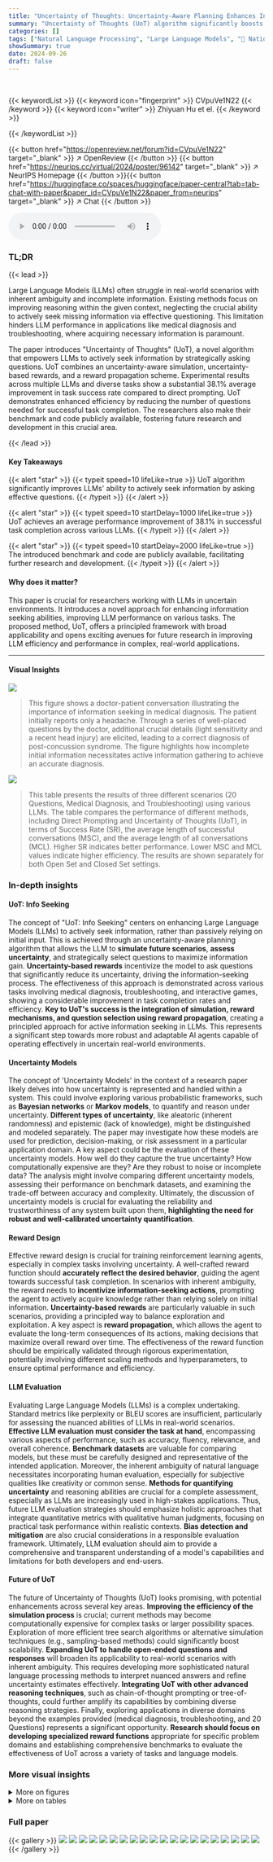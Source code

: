 ```yaml
---
title: "Uncertainty of Thoughts: Uncertainty-Aware Planning Enhances Information Seeking in LLMs"
summary: "Uncertainty of Thoughts (UoT) algorithm significantly boosts LLMs' information-seeking abilities, leading to substantial performance gains across diverse tasks."
categories: []
tags: ["Natural Language Processing", "Large Language Models", "🏢 National University of Singapore",]
showSummary: true
date: 2024-09-26
draft: false
---
```


<br>

{{< keywordList >}}
{{< keyword icon="fingerprint" >}} CVpuVe1N22 {{< /keyword >}}
{{< keyword icon="writer" >}} Zhiyuan Hu et el. {{< /keyword >}}
 
{{< /keywordList >}}

{{< button href="https://openreview.net/forum?id=CVpuVe1N22" target="_blank" >}}
↗ OpenReview
{{< /button >}}
{{< button href="https://neurips.cc/virtual/2024/poster/96142" target="_blank" >}}
↗ NeurIPS Homepage
{{< /button >}}{{< button href="https://huggingface.co/spaces/huggingface/paper-central?tab=tab-chat-with-paper&paper_id=CVpuVe1N22&paper_from=neurips" target="_blank" >}}
↗ Chat
{{< /button >}}



<audio controls>
    <source src="https://ai-paper-reviewer.com/CVpuVe1N22/podcast.wav" type="audio/wav">
    Your browser does not support the audio element.
</audio>


### TL;DR


{{< lead >}}

Large Language Models (LLMs) often struggle in real-world scenarios with inherent ambiguity and incomplete information. Existing methods focus on improving reasoning within the given context, neglecting the crucial ability to actively seek missing information via effective questioning. This limitation hinders LLM performance in applications like medical diagnosis and troubleshooting, where acquiring necessary information is paramount. 

The paper introduces "Uncertainty of Thoughts" (UoT), a novel algorithm that empowers LLMs to actively seek information by strategically asking questions. UoT combines an uncertainty-aware simulation, uncertainty-based rewards, and a reward propagation scheme.  Experimental results across multiple LLMs and diverse tasks show a substantial 38.1% average improvement in task success rate compared to direct prompting.  UoT demonstrates enhanced efficiency by reducing the number of questions needed for successful task completion.  The researchers also make their benchmark and code publicly available, fostering future research and development in this crucial area.

{{< /lead >}}


#### Key Takeaways

{{< alert "star" >}}
{{< typeit speed=10 lifeLike=true >}} UoT algorithm significantly improves LLMs' ability to actively seek information by asking effective questions. {{< /typeit >}}
{{< /alert >}}

{{< alert "star" >}}
{{< typeit speed=10 startDelay=1000 lifeLike=true >}} UoT achieves an average performance improvement of 38.1% in successful task completion across various LLMs. {{< /typeit >}}
{{< /alert >}}

{{< alert "star" >}}
{{< typeit speed=10 startDelay=2000 lifeLike=true >}} The introduced benchmark and code are publicly available, facilitating further research and development. {{< /typeit >}}
{{< /alert >}}

#### Why does it matter?
This paper is crucial for researchers working with LLMs in uncertain environments.  It introduces a novel approach for enhancing information seeking abilities, improving LLM performance on various tasks.  The proposed method, UoT, offers a principled framework with broad applicability and opens exciting avenues for future research in improving LLM efficiency and performance in complex, real-world applications.

------
#### Visual Insights



![](https://ai-paper-reviewer.com/CVpuVe1N22/figures_0_1.jpg)

> This figure shows a doctor-patient conversation illustrating the importance of information seeking in medical diagnosis.  The patient initially reports only a headache. Through a series of well-placed questions by the doctor, additional crucial details (light sensitivity and a recent head injury) are elicited, leading to a correct diagnosis of post-concussion syndrome. The figure highlights how incomplete initial information necessitates active information gathering to achieve an accurate diagnosis.





![](https://ai-paper-reviewer.com/CVpuVe1N22/tables_7_1.jpg)

> This table presents the results of three different scenarios (20 Questions, Medical Diagnosis, and Troubleshooting) using various LLMs.  The table compares the performance of different methods, including Direct Prompting and Uncertainty of Thoughts (UoT), in terms of Success Rate (SR), the average length of successful conversations (MSC), and the average length of all conversations (MCL). Higher SR indicates better performance. Lower MSC and MCL values indicate higher efficiency. The results are shown separately for both Open Set and Closed Set settings.





### In-depth insights


#### UoT: Info Seeking
The concept of "UoT: Info Seeking" centers on enhancing Large Language Models (LLMs) to actively seek information, rather than passively relying on initial input. This is achieved through an uncertainty-aware planning algorithm that allows the LLM to **simulate future scenarios**, **assess uncertainty**, and strategically select questions to maximize information gain.  **Uncertainty-based rewards** incentivize the model to ask questions that significantly reduce its uncertainty, driving the information-seeking process.  The effectiveness of this approach is demonstrated across various tasks involving medical diagnosis, troubleshooting, and interactive games, showing a considerable improvement in task completion rates and efficiency.  **Key to UoT's success is the integration of simulation, reward mechanisms, and question selection using reward propagation**, creating a principled approach for active information seeking in LLMs. This represents a significant step towards more robust and adaptable AI agents capable of operating effectively in uncertain real-world environments.

#### Uncertainty Models
The concept of 'Uncertainty Models' in the context of a research paper likely delves into how uncertainty is represented and handled within a system.  This could involve exploring various probabilistic frameworks, such as **Bayesian networks** or **Markov models**, to quantify and reason under uncertainty.  **Different types of uncertainty**, like aleatoric (inherent randomness) and epistemic (lack of knowledge), might be distinguished and modeled separately.  The paper may investigate how these models are used for prediction, decision-making, or risk assessment in a particular application domain.  A key aspect could be the evaluation of these uncertainty models.  How well do they capture the true uncertainty? How computationally expensive are they? Are they robust to noise or incomplete data?  The analysis might involve comparing different uncertainty models, assessing their performance on benchmark datasets, and examining the trade-off between accuracy and complexity.  Ultimately, the discussion of uncertainty models is crucial for evaluating the reliability and trustworthiness of any system built upon them, **highlighting the need for robust and well-calibrated uncertainty quantification**.

#### Reward Design
Effective reward design is crucial for training reinforcement learning agents, especially in complex tasks involving uncertainty.  A well-crafted reward function should **accurately reflect the desired behavior**, guiding the agent towards successful task completion. In scenarios with inherent ambiguity, the reward needs to **incentivize information-seeking actions**, prompting the agent to actively acquire knowledge rather than relying solely on initial information.  **Uncertainty-based rewards** are particularly valuable in such scenarios, providing a principled way to balance exploration and exploitation.  A key aspect is **reward propagation**, which allows the agent to evaluate the long-term consequences of its actions, making decisions that maximize overall reward over time. The effectiveness of the reward function should be empirically validated through rigorous experimentation, potentially involving different scaling methods and hyperparameters, to ensure optimal performance and efficiency.

#### LLM Evaluation
Evaluating Large Language Models (LLMs) is a complex undertaking.  Standard metrics like perplexity or BLEU scores are insufficient, particularly for assessing the nuanced abilities of LLMs in real-world scenarios.  **Effective LLM evaluation must consider the task at hand**, encompassing various aspects of performance, such as accuracy, fluency, relevance, and overall coherence.  **Benchmark datasets** are valuable for comparing models, but these must be carefully designed and representative of the intended application.  Moreover, the inherent ambiguity of natural language necessitates incorporating human evaluation, especially for subjective qualities like creativity or common sense.  **Methods for quantifying uncertainty** and reasoning abilities are crucial for a complete assessment, especially as LLMs are increasingly used in high-stakes applications.  Thus, future LLM evaluation strategies should emphasize holistic approaches that integrate quantitative metrics with qualitative human judgments, focusing on practical task performance within realistic contexts.  **Bias detection and mitigation** are also crucial considerations in a responsible evaluation framework.  Ultimately, LLM evaluation should aim to provide a comprehensive and transparent understanding of a model's capabilities and limitations for both developers and end-users.

#### Future of UoT
The future of Uncertainty of Thoughts (UoT) looks promising, with potential enhancements across several key areas.  **Improving the efficiency of the simulation process** is crucial; current methods may become computationally expensive for complex tasks or larger possibility spaces.  Exploration of more efficient tree search algorithms or alternative simulation techniques (e.g., sampling-based methods) could significantly boost scalability.  **Expanding UoT to handle open-ended questions and responses** will broaden its applicability to real-world scenarios with inherent ambiguity. This requires developing more sophisticated natural language processing methods to interpret nuanced answers and refine uncertainty estimates effectively.  **Integrating UoT with other advanced reasoning techniques**, such as chain-of-thought prompting or tree-of-thoughts, could further amplify its capabilities by combining diverse reasoning strategies.  Finally, exploring applications in diverse domains beyond the examples provided (medical diagnosis, troubleshooting, and 20 Questions) represents a significant opportunity.  **Research should focus on developing specialized reward functions** appropriate for specific problem domains and establishing comprehensive benchmarks to evaluate the effectiveness of UoT across a variety of tasks and language models.


### More visual insights

<details>
<summary>More on figures
</summary>


![](https://ai-paper-reviewer.com/CVpuVe1N22/figures_2_1.jpg)

> This figure illustrates the Uncertainty of Thoughts (UoT) algorithm's three main components.  (a) shows how UoT generates candidate questions and simulates possible future scenarios using an LLM. (b) explains how UoT calculates uncertainty-based rewards for each question, reflecting how much information gain is expected from the answer. (c) describes UoT's reward propagation scheme, which combines accumulated rewards from previous questions with expected future gains to determine the optimal question to ask.  The algorithm iteratively refines its understanding and selects questions that maximize the expected information gain.


![](https://ai-paper-reviewer.com/CVpuVe1N22/figures_8_1.jpg)

> This figure provides a high-level overview of the Uncertainty of Thoughts (UoT) algorithm.  It illustrates the three main components: 1) Question Generation and Simulation: The model generates candidate questions and simulates the possible outcomes (future scenarios) of asking each question.  2) Uncertainty-based Rewards: A reward is assigned to each question based on how much it reduces the model's uncertainty.  This reward is calculated using information gain from information theory.  3) Reward Propagation: The rewards from the simulation are propagated back through the tree of possibilities to determine the expected reward of asking each question. The question with the highest expected reward is selected.


![](https://ai-paper-reviewer.com/CVpuVe1N22/figures_9_1.jpg)

> This figure illustrates the Uncertainty of Thoughts (UoT) framework's three main components.  (a) shows the process of generating candidate questions and simulating potential future scenarios using an LLM. (b) details how uncertainty-based rewards are calculated to assess the value of information gain from each question. Finally, (c) demonstrates the reward propagation scheme, which uses accumulated and expected rewards to select the question with the highest potential information gain.


![](https://ai-paper-reviewer.com/CVpuVe1N22/figures_16_1.jpg)

> This figure provides a high-level overview of the Uncertainty of Thoughts (UoT) algorithm. It consists of three main components:  (a) **Question Generation and Simulation:** The LLM generates candidate questions and simulates possible future scenarios (the outcomes of asking a question), creating a tree of possibilities.  (b) **Uncertainty-based Rewards:**  The algorithm assigns a reward to each question based on how much uncertainty reduction it is expected to bring. The reward reflects information gain.  (c) **Reward Propagation Scheme:** The algorithm propagates these rewards through the tree, calculating the accumulated reward (total reward over all possible paths) and the expected reward (the average reward over all possible paths) for each question. The question with the highest expected reward is selected.


![](https://ai-paper-reviewer.com/CVpuVe1N22/figures_17_1.jpg)

> This figure shows the curve of the uncertainty-based reward function (Ru(v)) used in the UoT algorithm.  The reward is a function of pA, the conditional probability of an affirmative answer at a given node in the simulation tree. The curve peaks at pA = 0.5, indicating that questions which lead to a roughly even split between affirmative and negative answers receive the highest reward.  This reflects the algorithm's goal of maximizing information gain by reducing uncertainty.


</details>




<details>
<summary>More on tables
</summary>


![](https://ai-paper-reviewer.com/CVpuVe1N22/tables_9_1.jpg)
> This table presents a comparison of the success rates achieved by different methods (CoT-SC, Orig-ToT, Adapt-ToT, Pruned UoT, and UoT) on three tasks: 20 Questions (20Q), Medical Diagnosis (MD), and Troubleshooting (TB).  The key aspect of the comparison is that it's done at 'comparable efficiency,' meaning the methods were run with a similar number of GPT-4 tokens used.  The table shows that the UoT method, even in a pruned version, generally outperforms the other methods across all three tasks, particularly when the computational cost is considered.  The parameters k (sampling count) and D (tree depth) help explain the differences in computation for the different methods.

![](https://ai-paper-reviewer.com/CVpuVe1N22/tables_14_1.jpg)
> This table compares the performance (measured by successful rate) of different reward calculation methods: Vanilla Expected Information Gain (IG), Logarithmic Transformation Scaling (LTS), Sigmoid Transformation Scaling (STS), Piecewise Function Scaling (PFS), and Uncertainty-based Reward (UR). The comparison is performed using GPT-3.5 across five datasets: 20Q-BIG-bench, Common, DX, MedDG, and FloDial.  The results show the successful rates for each method on each dataset, illustrating the impact of different reward scaling techniques on the model's performance.

![](https://ai-paper-reviewer.com/CVpuVe1N22/tables_15_1.jpg)
> This table compares the average success rates of different methods (CoT-SC, Original-ToT, Adapted-ToT, Pruned UoT, and UoT) across three tasks (20 Questions, Medical Diagnosis, and Troubleshooting) while controlling for computational efficiency.  The efficiency is measured by the number of GPT-4 tokens used.  The table shows that UoT consistently outperforms other methods even when the computational cost is kept similar, demonstrating its superior efficiency and effectiveness.

![](https://ai-paper-reviewer.com/CVpuVe1N22/tables_15_2.jpg)
> This table presents the results of three different scenarios (20 Questions, Medical Diagnosis, and Troubleshooting) using various LLMs and methods (Direct Prompting, UoT, etc.).  It compares the success rate (SR), mean conversation length in successful cases (MSC), and mean conversation length (MCL) across these different scenarios and models.  The metrics provide insights into both the effectiveness and efficiency of information-seeking strategies for LLMs in various scenarios.

![](https://ai-paper-reviewer.com/CVpuVe1N22/tables_16_1.jpg)
> This table presents the results of three different scenarios (20 Questions, Medical Diagnosis, and Troubleshooting) using various LLMs and methods.  The metrics evaluated are Success Rate (SR), Mean Conversation Length in Successful Cases (MSC), and Mean Conversation Length (MCL).  The table helps to compare the performance of different models and methods across the three tasks, showing success rates, efficiency, and effectiveness.

![](https://ai-paper-reviewer.com/CVpuVe1N22/tables_17_1.jpg)
> This table presents the results of three different scenarios (20 Questions, Medical Diagnosis, and Troubleshooting) using several LLMs.  It compares the performance of the proposed Uncertainty of Thoughts (UoT) method against several baselines (Direct Prompting, Planning Prompting, Chain of Thought, etc.).  The table shows the Success Rate (percentage of successful task completions), Mean Conversation Length in Successful Cases (average number of turns in successful conversations), and Mean Conversation Length (average number of turns across all conversations, regardless of success). Lower MCL values indicate greater efficiency.

![](https://ai-paper-reviewer.com/CVpuVe1N22/tables_17_2.jpg)
> This table presents the results of a t-test comparing the success rates of Direct Prompting (DP) and Uncertainty of Thoughts (UoT) methods using the Llama 3 LLM across five different datasets.  The p-values indicate the statistical significance of the difference in success rates between the two methods for each dataset.  All p-values are below 0.05, indicating statistically significant differences in favor of UoT across all datasets.

![](https://ai-paper-reviewer.com/CVpuVe1N22/tables_20_1.jpg)
> This table presents the results of three different scenarios (20 Questions, Medical Diagnosis, and Troubleshooting) across multiple LLMs.  It compares the performance of the proposed Uncertainty of Thoughts (UoT) method against several baselines. The metrics used for evaluation are Success Rate (SR), which indicates the percentage of successful task completions; Mean Conversation Length in Successful Cases (MSC), representing the average number of turns needed for successful tasks; and Mean Conversation Length (MCL), showing the average number of turns for all tasks, regardless of success or failure. The table allows for a comparison of UoT's effectiveness in different scenarios and its overall improvement over the baselines.

![](https://ai-paper-reviewer.com/CVpuVe1N22/tables_20_2.jpg)
> This table presents the results of three different scenarios (20 Questions, Medical Diagnosis, and Troubleshooting) using various LLMs and methods.  It compares the Success Rate (SR), the average conversation length in successful cases (MSC), and the average conversation length overall (MCL) for each scenario and model.  Lower MCL values are better, indicating greater efficiency. This allows for a comparison of the effectiveness and efficiency of different methods and models across different task types.

![](https://ai-paper-reviewer.com/CVpuVe1N22/tables_20_3.jpg)
> This table presents the results of experiments conducted across three different scenarios (20 Questions, Medical Diagnosis, and Troubleshooting) using various LLMs.  It compares the performance of the proposed UoT method against several baselines.  The metrics used are Success Rate (SR), reflecting the percentage of tasks successfully completed; Mean Conversation Length in Successful Cases (MSC), showing the average number of turns taken in successful conversations; and Mean Conversation Length (MCL), representing the average number of turns across all conversations (both successful and unsuccessful).  The table provides a detailed breakdown of the results, showing the performance of different LLMs in open and closed set scenarios for each task.

![](https://ai-paper-reviewer.com/CVpuVe1N22/tables_21_1.jpg)
> This table presents the results of three different scenarios (20 Questions, Medical Diagnosis, and Troubleshooting) using various LLMs and methods (Direct Prompting, UoT, etc.).  It compares the success rates, average conversation lengths for successful attempts, and overall average conversation lengths across these scenarios and models, illustrating the effectiveness of the UoT method in improving performance.

![](https://ai-paper-reviewer.com/CVpuVe1N22/tables_21_2.jpg)
> This table presents the results of three different scenarios (20 Questions, Medical Diagnosis, and Troubleshooting) using various LLMs and methods (Direct Prompting, UoT, and other baselines). It compares three key metrics: Success Rate (the percentage of successful task completions), Mean Conversation Length in Successful Cases (the average number of turns taken to complete the task successfully), and Mean Conversation Length (the average number of turns taken in all cases, including unsuccessful ones). The table allows for a comprehensive comparison of the effectiveness and efficiency of different methods in each scenario across multiple LLMs.

![](https://ai-paper-reviewer.com/CVpuVe1N22/tables_22_1.jpg)
> This table presents the performance of different LLMs across three tasks: 20 Questions, Medical Diagnosis, and Troubleshooting.  For each task and LLM, it shows the Success Rate (percentage of successful task completions), Mean Conversation Length in Successful Cases (average number of turns in successful conversations), and the overall Mean Conversation Length (average number of turns across all conversations, including unsuccessful ones).  The table allows comparison between different LLMs and evaluation of the effectiveness of UoT in improving efficiency and success rate.  Open set (OS) and closed set (CS) results are reported for each task, showing performance with and without prior knowledge of the solution space.

![](https://ai-paper-reviewer.com/CVpuVe1N22/tables_22_2.jpg)
> This table presents the results of three different scenarios (20 Questions, Medical Diagnosis, and Troubleshooting) across five different LLMs (Llama-3-70B-Instruct, Mistral-Large, Gemini-1.5-Pro, Claude-3-Opus, and GPT-4). For each scenario and LLM, it shows the success rate (SR), mean conversation length in successful cases (MSC), and mean conversation length (MCL).  The table allows comparison of the performance of different LLMs and the effectiveness of the UoT method (Uncertainty of Thoughts) in various scenarios.

![](https://ai-paper-reviewer.com/CVpuVe1N22/tables_22_3.jpg)
> This table presents the results of experiments conducted across three scenarios: 20 Questions, Medical Diagnosis, and Troubleshooting.  For each scenario, the table shows the success rate (percentage of tasks successfully completed), the mean conversation length in successful cases (average number of turns in successful conversations), and the mean conversation length across all cases (average number of turns, regardless of success).  Results are presented for different language models (LLMs) and methods (Direct Prompting, UoT, and various baselines).

![](https://ai-paper-reviewer.com/CVpuVe1N22/tables_23_1.jpg)
> This table presents the results of three different scenarios (20 Questions, Medical Diagnosis, and Troubleshooting) across various LLMs.  It compares the performance of direct prompting (DP) and the proposed Uncertainty of Thoughts (UoT) method in both open-set (OS) and closed-set (CS) settings.  For each scenario and LLM, the table shows the Success Rate (percentage of successful task completions), Mean Conversation Length in Successful Cases (average number of turns in successful conversations), and Mean Conversation Length (average number of turns across all conversations, regardless of success). This allows for a comprehensive comparison of UoT's effectiveness across different tasks and models in terms of both efficiency and success rate.

![](https://ai-paper-reviewer.com/CVpuVe1N22/tables_23_2.jpg)
> This table presents the results of three different scenarios (20 Questions, Medical Diagnosis, and Troubleshooting) using different LLMs and methods. For each scenario, it displays the Success Rate (percentage of successful task completions), Mean Conversation Length in Successful Cases (average number of turns in successful conversations), and Mean Conversation Length (average number of turns in all conversations, both successful and unsuccessful).  This data allows for a comparison of the effectiveness and efficiency of different approaches across various LLMs.

![](https://ai-paper-reviewer.com/CVpuVe1N22/tables_24_1.jpg)
> This table presents the results of three different scenarios (20 Questions, Medical Diagnosis, and Troubleshooting) using various LLMs and methods.  It compares the success rate (SR), mean conversation length in successful cases (MSC), and mean conversation length (MCL) across different models and conditions (open-set and closed-set). The table allows for a comparison of the effectiveness and efficiency of different approaches.

![](https://ai-paper-reviewer.com/CVpuVe1N22/tables_24_2.jpg)
> This table presents the results of three different scenarios (20 Questions, Medical Diagnosis, and Troubleshooting) across multiple LLMs.  For each scenario and LLM, it shows the Success Rate (percentage of successful task completions), Mean Conversation Length in Successful Cases (average number of turns in successful conversations), and the Mean Conversation Length (average number of turns across all conversations, including unsuccessful ones).  This allows for a comparison of the effectiveness and efficiency of different LLMs and methods in various interactive tasks.

![](https://ai-paper-reviewer.com/CVpuVe1N22/tables_24_3.jpg)
> This table presents the results of three different scenarios (20 Questions, Medical Diagnosis, and Troubleshooting) using various LLMs and methods.  It compares the success rate (SR), mean conversation length in successful cases (MSC), and mean conversation length (MCL) for each scenario and model. The models tested include Llama-3-70B-Instruct, Mistral-Large, Gemini-1.5-Pro, Claude-3-Opus, and GPT-4, with baselines including Direct Prompting (DP), Planning Prompting (PP), Chain-of-Thought (CoT), CoT-SC, Reflexion, ToT, and Adapted-ToT.  The results demonstrate the performance of the proposed UoT method across different scenarios and models, highlighting its improvement over existing baselines in terms of success rate and efficiency.

![](https://ai-paper-reviewer.com/CVpuVe1N22/tables_26_1.jpg)
> This table presents the results of three scenarios (20 Questions, Medical Diagnosis, and Troubleshooting) across multiple LLMs.  For each scenario and model, it shows the Success Rate (SR, the percentage of successfully completed tasks), Mean Conversation Length in Successful Cases (MSC, the average number of turns in successful conversations), and the Mean Conversation Length (MCL, the average number of turns in all conversations, both successful and unsuccessful).  It compares the performance of the proposed Uncertainty of Thoughts (UoT) method with several baseline methods (Direct Prompting, Planning Prompting, etc.). The table helps to illustrate the effectiveness of the UoT method in improving both task success rate and efficiency.

![](https://ai-paper-reviewer.com/CVpuVe1N22/tables_26_2.jpg)
> This table presents the results of three different scenarios (20 Questions, Medical Diagnosis, and Troubleshooting) using various LLMs and methods (Direct Prompting, UoT, and others). It compares the success rate (SR), mean conversation length in successful cases (MSC), and mean conversation length (MCL) across these scenarios and methods to evaluate the performance of the Uncertainty of Thoughts (UoT) model.  The table shows how the UoT model improves the success rate and efficiency of LLMs in different tasks by reducing the number of questions needed to complete the tasks.

![](https://ai-paper-reviewer.com/CVpuVe1N22/tables_26_3.jpg)
> This table presents the results of three different scenarios (20 Questions, Medical Diagnosis, and Troubleshooting) using several large language models (LLMs).  For each scenario and LLM, the table shows the success rate (SR), the mean conversation length in successful cases (MSC), and the mean conversation length across all cases (MCL).  The results allow comparison of performance across different tasks and LLMs.

![](https://ai-paper-reviewer.com/CVpuVe1N22/tables_27_1.jpg)
> This table presents the results of three different scenarios (20 Questions, Medical Diagnosis, and Troubleshooting) across multiple LLMs.  It compares the performance of the proposed UoT method to various baselines (DP, PP, CoT, CoT-SC, Reflexion, Original-ToT, Adapted-ToT) by measuring three key metrics: Success Rate (SR), representing the percentage of successfully completed tasks; Mean Conversation Length in Successful Cases (MSC), indicating the average number of turns required for successful task completion; and Mean Conversation Length (MCL), showing the average number of turns across both successful and unsuccessful attempts.  The table allows for a comprehensive comparison of UoT's effectiveness in terms of both accuracy (SR) and efficiency (MSC and MCL) across different models and tasks.

![](https://ai-paper-reviewer.com/CVpuVe1N22/tables_27_2.jpg)
> This table presents the results of three scenarios (20 Questions, Medical Diagnosis, and Troubleshooting) using various LLMs and methods (Direct Prompting, UoT, and others).  It compares the success rate (SR) of each method, the mean conversation length in successful cases (MSC), and the mean conversation length overall (MCL).  Lower MCL values indicate higher efficiency.

![](https://ai-paper-reviewer.com/CVpuVe1N22/tables_27_3.jpg)
> This table presents the results of three different scenarios (20 Questions, Medical Diagnosis, and Troubleshooting) using various LLMs and methods, including Direct Prompting (DP) and Uncertainty of Thoughts (UoT).  The metrics used to evaluate performance are Success Rate (SR), which represents the percentage of successfully completed tasks; Mean Conversation Length in Successful Cases (MSC), indicating the average number of turns required to complete a successful task; and Mean Conversation Length (MCL), showing the average number of turns across all tasks, regardless of success or failure.  The table allows for a comparison of the performance and efficiency of the UoT method across different LLMs and scenarios compared to the baseline DP method.

![](https://ai-paper-reviewer.com/CVpuVe1N22/tables_28_1.jpg)
> This table presents the results of three different scenarios (20 Questions, Medical Diagnosis, and Troubleshooting) using various LLMs and methods.  It compares the Success Rate (SR), Mean Conversation Length in Successful Cases (MSC), and Mean Conversation Length (MCL) for each scenario and model to demonstrate the effectiveness of the Uncertainty of Thoughts (UoT) method.  The table allows for comparison of UoT against various baseline methods and different LLMs. Lower MCL values indicate greater efficiency.

</details>




### Full paper

{{< gallery >}}
<img src="https://ai-paper-reviewer.com/CVpuVe1N22/1.png" class="grid-w50 md:grid-w33 xl:grid-w25" />
<img src="https://ai-paper-reviewer.com/CVpuVe1N22/2.png" class="grid-w50 md:grid-w33 xl:grid-w25" />
<img src="https://ai-paper-reviewer.com/CVpuVe1N22/3.png" class="grid-w50 md:grid-w33 xl:grid-w25" />
<img src="https://ai-paper-reviewer.com/CVpuVe1N22/4.png" class="grid-w50 md:grid-w33 xl:grid-w25" />
<img src="https://ai-paper-reviewer.com/CVpuVe1N22/5.png" class="grid-w50 md:grid-w33 xl:grid-w25" />
<img src="https://ai-paper-reviewer.com/CVpuVe1N22/6.png" class="grid-w50 md:grid-w33 xl:grid-w25" />
<img src="https://ai-paper-reviewer.com/CVpuVe1N22/7.png" class="grid-w50 md:grid-w33 xl:grid-w25" />
<img src="https://ai-paper-reviewer.com/CVpuVe1N22/8.png" class="grid-w50 md:grid-w33 xl:grid-w25" />
<img src="https://ai-paper-reviewer.com/CVpuVe1N22/9.png" class="grid-w50 md:grid-w33 xl:grid-w25" />
<img src="https://ai-paper-reviewer.com/CVpuVe1N22/10.png" class="grid-w50 md:grid-w33 xl:grid-w25" />
<img src="https://ai-paper-reviewer.com/CVpuVe1N22/11.png" class="grid-w50 md:grid-w33 xl:grid-w25" />
<img src="https://ai-paper-reviewer.com/CVpuVe1N22/12.png" class="grid-w50 md:grid-w33 xl:grid-w25" />
<img src="https://ai-paper-reviewer.com/CVpuVe1N22/13.png" class="grid-w50 md:grid-w33 xl:grid-w25" />
<img src="https://ai-paper-reviewer.com/CVpuVe1N22/14.png" class="grid-w50 md:grid-w33 xl:grid-w25" />
<img src="https://ai-paper-reviewer.com/CVpuVe1N22/15.png" class="grid-w50 md:grid-w33 xl:grid-w25" />
<img src="https://ai-paper-reviewer.com/CVpuVe1N22/16.png" class="grid-w50 md:grid-w33 xl:grid-w25" />
<img src="https://ai-paper-reviewer.com/CVpuVe1N22/17.png" class="grid-w50 md:grid-w33 xl:grid-w25" />
<img src="https://ai-paper-reviewer.com/CVpuVe1N22/18.png" class="grid-w50 md:grid-w33 xl:grid-w25" />
<img src="https://ai-paper-reviewer.com/CVpuVe1N22/19.png" class="grid-w50 md:grid-w33 xl:grid-w25" />
<img src="https://ai-paper-reviewer.com/CVpuVe1N22/20.png" class="grid-w50 md:grid-w33 xl:grid-w25" />
{{< /gallery >}}